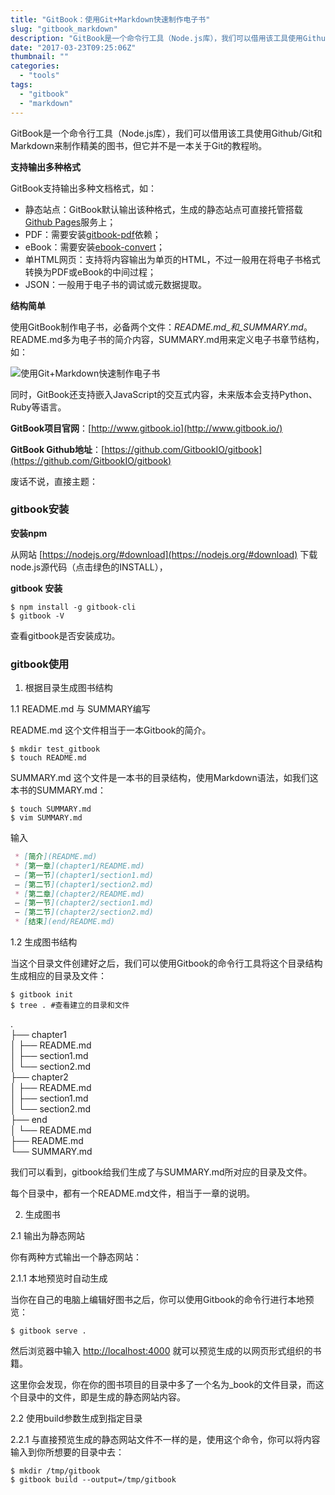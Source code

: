 ```yaml
---
title: "GitBook：使用Git+Markdown快速制作电子书"
slug: "gitbook_markdown"
description: "GitBook是一个命令行工具（Node.js库），我们可以借用该工具使用Github/Git和Markdown来制作精美的图书，但它并不是一本关于Git的教程哟。"
date: "2017-03-23T09:25:06Z"
thumbnail: ""
categories:
  - "tools"
tags:
  - "gitbook"
  - "markdown"
---
```


GitBook是一个命令行工具（Node.js库），我们可以借用该工具使用Github/Git和Markdown来制作精美的图书，但它并不是一本关于Git的教程哟。

**支持输出多种格式**

GitBook支持输出多种文档格式，如：

*   静态站点：GitBook默认输出该种格式，生成的静态站点可直接托管搭载[Github Pages](https://pages.github.com/)服务上；
*   PDF：需要安装[gitbook-pdf](https://github.com/GitbookIO/gitbook-pdf)依赖；
*   eBook：需要安装[ebook-convert](http://manual.calibre-ebook.com/cli/ebook-convert.html)；
*   单HTML网页：支持将内容输出为单页的HTML，不过一般用在将电子书格式转换为PDF或eBook的中间过程；
*   JSON：一般用于电子书的调试或元数据提取。

**结构简单**

使用GitBook制作电子书，必备两个文件：_README.md_和_SUMMARY.md_。README.md多为电子书的简介内容，SUMMARY.md用来定义电子书章节结构，如：

![使用Git+Markdown快速制作电子书](/uploads/SUMMARY_1.png)

同时，GitBook还支持嵌入JavaScript的交互式内容，未来版本会支持Python、Ruby等语言。

**GitBook项目官网**：[http://www.gitbook.io](http://www.gitbook.io/)

**GitBook Github地址**：[https://github.com/GitbookIO/gitbook](https://github.com/GitbookIO/gitbook)

废话不说，直接主题：

### gitbook安装

**安装npm**

从网站 [https://nodejs.org/#download](https://nodejs.org/#download) 下载node.js源代码（点击绿色的INSTALL），

**gitbook 安装**

```
$ npm install -g gitbook-cli
$ gitbook -V
```

查看gitbook是否安装成功。

### gitbook使用

1. 根据目录生成图书结构

1.1 README.md 与 SUMMARY编写

README.md 这个文件相当于一本Gitbook的简介。

```
$ mkdir test_gitbook
$ touch README.md
```

SUMMARY.md 这个文件是一本书的目录结构，使用Markdown语法，如我们这本书的SUMMARY.md：

```
$ touch SUMMARY.md
$ vim SUMMARY.md
```

输入

```md
 * [简介](README.md)
 * [第一章](chapter1/README.md)
 – [第一节](chapter1/section1.md)
 – [第二节](chapter1/section2.md)
 * [第二章](chapter2/README.md)
 – [第一节](chapter2/section1.md)
 – [第二节](chapter2/section2.md)
 * [结束](end/README.md)
```

1.2 生成图书结构

当这个目录文件创建好之后，我们可以使用Gitbook的命令行工具将这个目录结构生成相应的目录及文件：

```
$ gitbook init
$ tree . #查看建立的目录和文件
```

.  
├── chapter1  
│ ├── README.md  
│ ├── section1.md  
│ └── section2.md  
├── chapter2  
│ ├── README.md  
│ ├── section1.md  
│ └── section2.md  
├── end  
│ └── README.md  
├── README.md  
└── SUMMARY.md

我们可以看到，gitbook给我们生成了与SUMMARY.md所对应的目录及文件。

每个目录中，都有一个README.md文件，相当于一章的说明。

2. 生成图书

2.1 输出为静态网站

你有两种方式输出一个静态网站：

2.1.1 本地预览时自动生成

当你在自己的电脑上编辑好图书之后，你可以使用Gitbook的命令行进行本地预览：

```
$ gitbook serve .
```

然后浏览器中输入 <http://localhost:4000> 就可以预览生成的以网页形式组织的书籍。

这里你会发现，你在你的图书项目的目录中多了一个名为_book的文件目录，而这个目录中的文件，即是生成的静态网站内容。

2.2 使用build参数生成到指定目录

2.2.1 与直接预览生成的静态网站文件不一样的是，使用这个命令，你可以将内容输入到你所想要的目录中去：

```
$ mkdir /tmp/gitbook
$ gitbook build --output=/tmp/gitbook
```

